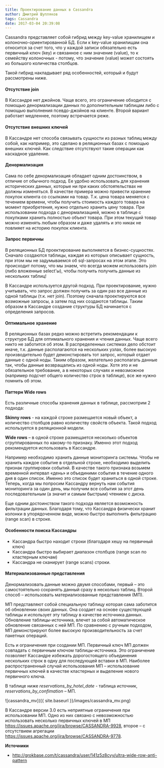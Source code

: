 ```yaml
---
title: Проектирование данных в Cassandra
author: Дмитрий Шупляков
tags: Cassandra
date: 2017-03-04 20:39:08
---
```

Cassandra представляет собой гибрид между key-value хранилищем и колоночно-ориентированной БД. Если к key-value хранилищам она относится за счет того, что у каждой записи обязательно есть первичный ключ (key) и связанное с ним значение (value), то к семейству колоночных - потому, что значение (value) может состоять из большого количества столбцов.

Такой гибрид накладывает ряд особенностей, который и будут рассмотрены ниже.

<!-- more -->

#### Отсутствие join
В Кассандре нет джойнов.  Чаще всего, это ограничение обходится с помощью денормализации данных по дополнительным таблицам либо с помощью выполнения псевдо-джойнов на клиенте. Второй вариант работает медленнее, поэтому встречается реже.

#### Отсутствие внешних ключей
В Кассандре нет способа связывать сущности из разных таблиц между собой, как например, это сделано в реляционных базах с помощью внешних ключей. Как следствие отсутствуют такие операции как каскадное удаление.

#### Денормализация
Сама по себе денормализация обладает одним достоинством, в отличие от обычного подход. Ее удобно использовать для хранения исторических данных, которые ни при каких обстоятельствах не должны изменяться. В качестве примера можно привести хранение покупок клиента со ссылками на товар. Т.к. цена товара меняется с течением времени, чтобы получить стоимость каждого товара на момент приобретения, нужно отдельно хранить цену товара. При использовании подхода с денормализацией, можно в таблице с покупками хранить полностью объект товара. При этом текущий товар можно изменять любым образом и даже удалять и это никак не повлияет на историю покупок клиента. 

#### Запрос первичны
В реляционных БД проектирование выполняется в бизнес-сущностях. Сначало создаются таблицы, каждая из которых описывает сущность, при этом мы не задумываемся об sql-запросах на этом этапе. Это происходит потому, что мы  знаем, что всегда можем использовать join (либо вложенные select'ы), чтобы получить получить данные из нескольких таблиц! 

В Кассандре используется другой подход. При проектирование, нужно учитывать, что запрос должен получить за один раз все данные из одной таблицы (т.к. нет join). Поэтому сначала проектируются все возможные запросы, а затем под них создаются таблицы. Таким образом в Кассандре создание структуры БД начинается с определения запросов.

#### Оптимальное хранение
В реляционных базах редко можно встретить рекомендации к структуре БД для оптимального  хранения и чтения данных. Чаще всего никто не заботится об этом. В распределенных системах дело обстоит иначе, т.к. данные располагаются на нескольких узлах, более высокую производительно будет демонстировать тот запрос, который отдает данные с одной ноды. Таким образом, желательно располагать данные так, чтобы данные возвращались из одной ноды. Хотя это и не обязательное требование, а в некоторых случаях и невозможное (например подсчет общего количество строк в таблице), все же нужно помнить об этом.

#### Паттерн Wide rows
Есть различные способы хранения данных в таблице, рассмотрим 2 подхода:

**Skinny rows** - на каждой строке размещается новый объект, а количество столбцов равно количеству свойств объекта. Такой подход используется в реляционной модели.

**Wide rows** – в одной строке размещается несколько объектов сгруппированных по какому-то признаку. Именно этот подход рекомендуется использовать в Кассандре. 

Например необходимо хранить данные мониторинга системы. Чтобы не хранить каждое событие в отдельной строке, необходимо выделить признак группировки событий. В качестве такого признака возьмем временной интервал «день» и объединими события в течение одного дня в один список. Именно это список будет храниться в одной строке. Теперь, когда мы попросим Кассандру вернуть нам события мониторинга за один день, мы получим все события за этот день последовательным (а значит и самым быстрым) чтением с диска.

Еще одним достоинством такого подхода является возможность фильтрации данных. Благодаря тому, что Кассандра физически хранит колонки в упорядоченном виде, можно быстро выполнить фильтрацию (range scan) в строке.

#### Особенности поиска Кассандры
- Кассандра быстро находит строки (благодаря хешу на первичный ключ)
- Кассандра быстро выбирает диапазон столбцов (range scan по кластерным ключам)
- Кассандра не сканирует (range scans) строки.

#### Материализованные представления 
Денормализовать данные можно двумя способами, первый – это самостоятельно сохранять данный сразу в несколько таблиц. Второй способ – использовать материализованные представления (МП).

МП представляют собой специальную таблицу которая сама заботится об обновлении своих данных. Она создает на основе существующей таблицы и использует эту таблицу в качестве источника данных. Обновление таблицы-источника, влечет за собой автоматическое обновление связанных с ней МП. По сравнению с ручным подходом, МП демонстрируют более высокую производительность за счет пакетных операций. 

Есть и ограничения при создании МП. Первичный ключ МП должен совпадать с первичным ключом таблицы-источника. Это ограничение позволяет Кассандре избежать дорогостоящего объединения нескольких строк в одну для последующей вставки в МП. Наиболее распространенный случай использования МП – использование первичных ключей в качестве кластерных и выделение нового первичного ключа.

В таблице ниже *reservations_by_hotel_date* - таблица источник, *reservations_by_confimation* – МП.

![cassandra_mv]({{ site.baseurl }}/images/cassandra_mv.png)

В Кассандре версии 3.0 есть неприятные ограничения при использовании МП. Одно из них связано с невозможностью использовать несколько первичных ключей в МП https://issues.apache.org/jira/browse/CASSANDRA-9928, второе – с отсутствием агрегации https://issues.apache.org/jira/browse/CASSANDRA-9778.

**Источники**
- http://grokbase.com/t/cassandra/user/141z5z8cvy/ultra-wide-row-anti-pattern
